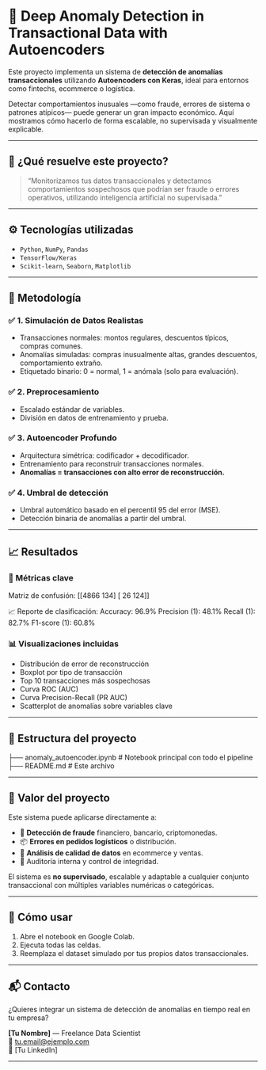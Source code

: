 # 🧠 Deep Anomaly Detection in Transactional Data with Autoencoders

Este proyecto implementa un sistema de **detección de anomalías transaccionales** utilizando **Autoencoders con Keras**, ideal para entornos como fintechs, ecommerce o logística.

Detectar comportamientos inusuales —como fraude, errores de sistema o patrones atípicos— puede generar un gran impacto económico. Aquí mostramos cómo hacerlo de forma escalable, no supervisada y visualmente explicable.

---

## 💼 ¿Qué resuelve este proyecto?

> “Monitorizamos tus datos transaccionales y detectamos comportamientos sospechosos que podrían ser fraude o errores operativos, utilizando inteligencia artificial no supervisada.”

---

## ⚙️ Tecnologías utilizadas

- `Python`, `NumPy`, `Pandas`
- `TensorFlow/Keras`
- `Scikit-learn`, `Seaborn`, `Matplotlib`

---

## 🧠 Metodología

### ✅ 1. Simulación de Datos Realistas
- Transacciones normales: montos regulares, descuentos típicos, compras comunes.
- Anomalías simuladas: compras inusualmente altas, grandes descuentos, comportamiento extraño.
- Etiquetado binario: 0 = normal, 1 = anómala (solo para evaluación).

### ✅ 2. Preprocesamiento
- Escalado estándar de variables.
- División en datos de entrenamiento y prueba.

### ✅ 3. Autoencoder Profundo
- Arquitectura simétrica: codificador + decodificador.
- Entrenamiento para reconstruir transacciones normales.
- **Anomalías = transacciones con alto error de reconstrucción.**

### ✅ 4. Umbral de detección
- Umbral automático basado en el percentil 95 del error (MSE).
- Detección binaria de anomalías a partir del umbral.

---

## 📈 Resultados

### 🧪 Métricas clave

Matriz de confusión:
[[4866 134]
[ 26 124]]

📈 Reporte de clasificación:
Accuracy: 96.9%
Precision (1): 48.1%
Recall (1): 82.7%
F1-score (1): 60.8%


### 📊 Visualizaciones incluidas

- Distribución de error de reconstrucción
- Boxplot por tipo de transacción
- Top 10 transacciones más sospechosas
- Curva ROC (AUC)
- Curva Precision-Recall (PR AUC)
- Scatterplot de anomalías sobre variables clave

---

## 📍 Estructura del proyecto

├── anomaly_autoencoder.ipynb # Notebook principal con todo el pipeline
├── README.md # Este archivo


---

## 🧠 Valor del proyecto

Este sistema puede aplicarse directamente a:

- 🔐 **Detección de fraude** financiero, bancario, criptomonedas.
- 📦 **Errores en pedidos logísticos** o distribución.
- 🛒 **Análisis de calidad de datos** en ecommerce y ventas.
- 🧾 Auditoría interna y control de integridad.

El sistema es **no supervisado**, escalable y adaptable a cualquier conjunto transaccional con múltiples variables numéricas o categóricas.

---

## 🚀 Cómo usar

1. Abre el notebook en Google Colab.
2. Ejecuta todas las celdas.
3. Reemplaza el dataset simulado por tus propios datos transaccionales.

---

## 📬 Contacto

¿Quieres integrar un sistema de detección de anomalías en tiempo real en tu empresa?

**[Tu Nombre]** — Freelance Data Scientist  
📧 tu.email@ejemplo.com  
🔗 [Tu LinkedIn]

---
